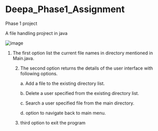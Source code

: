 # Deepa_Phase1_Assignment
Phase 1 project 

A file handling projrect in java

![image](https://user-images.githubusercontent.com/32684575/199404929-1b59e7aa-e3bd-406e-80a1-4bb469e19532.png)

1. The first option list the current file names in directory mentioned in Main.java.

    2. The second option returns the details of the user interface with following options.

        a. Add a file to the existing directory list.

        b. Delete a user specified from the existing directory list.

        c. Search a user specified file from the main directory.

        d. option to navigate back to main menu.
     3. third option to exit the program
    
